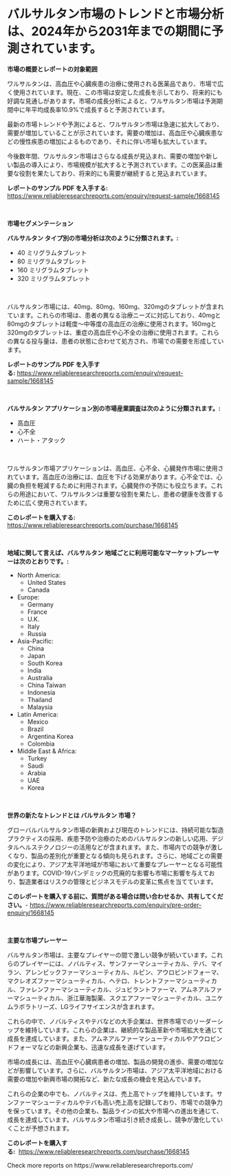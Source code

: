<p><h1>バルサルタン市場のトレンドと市場分析は、2024年から2031年までの期間に予測されています。</h1></p><p><strong>市場の概要とレポートの対象範囲</strong></p>
<p><p>ワルサルタンは、高血圧や心臓疾患の治療に使用される医薬品であり、市場で広く使用されています。現在、この市場は安定した成長を示しており、将来的にも好調な見通しがあります。市場の成長分析によると、ワルサルタン市場は予測期間中に年平均成長率10.9%で成長すると予測されています。</p><p>最新の市場トレンドや予測によると、ワルサルタン市場は急速に拡大しており、需要が増加していることが示されています。需要の増加は、高血圧や心臓疾患などの慢性疾患の増加によるものであり、それに伴い市場も拡大しています。</p><p>今後数年間、ワルサルタン市場はさらなる成長が見込まれ、需要の増加や新しい製品の導入により、市場規模が拡大すると予測されています。この医薬品は重要な役割を果たしており、将来的にも需要が継続すると見込まれています。</p></p>
<p><strong>レポートのサンプル PDF を入手する:</strong> <a href="https://www.reliableresearchreports.com/enquiry/request-sample/1668145">https://www.reliableresearchreports.com/enquiry/request-sample/1668145</a></p>
<p>&nbsp;</p>
<p><strong>市場セグメンテーション</strong></p>
<p><strong>バルサルタン タイプ別の市場分析は次のように分類されます。:</strong></p>
<p><ul><li>40 ミリグラムタブレット</li><li>80 ミリグラムタブレット</li><li>160 ミリグラムタブレット</li><li>320 ミリグラムタブレット</li></ul></p>
<p>&nbsp;</p>
<p><p>バルサルタン市場には、40mg、80mg、160mg、320mgのタブレットが含まれています。これらの市場は、患者の異なる治療ニーズに対応しており、40mgと80mgのタブレットは軽度～中等度の高血圧の治療に使用されます。160mgと320mgのタブレットは、重症の高血圧や心不全の治療に使用されます。これらの異なる投与量は、患者の状態に合わせて処方され、市場での需要を形成しています。</p></p>
<p><strong>レポートのサンプル PDF を入手する:</strong>&nbsp;<a href="https://www.reliableresearchreports.com/enquiry/request-sample/1668145">https://www.reliableresearchreports.com/enquiry/request-sample/1668145</a></p>
<p>&nbsp;</p>
<p><strong> バルサルタン アプリケーション別の市場産業調査は次のように分類されます。:</strong></p>
<p><ul><li>高血圧</li><li>心不全</li><li>ハート・アタック</li></ul></p>
<p>&nbsp;</p>
<p><p>ワルサルタン市場アプリケーションは、高血圧、心不全、心臓発作市場に使用されています。高血圧の治療には、血圧を下げる効果があります。心不全では、心臓の負担を軽減するために利用されます。心臓発作の予防にも役立ちます。これらの用途において、ワルサルタンは重要な役割を果たし、患者の健康を改善するために広く使用されています。</p></p>
<p><strong>このレポートを購入する:</strong>&nbsp; <a href="https://www.reliableresearchreports.com/purchase/1668145">https://www.reliableresearchreports.com/purchase/1668145</a></p>
<p>&nbsp;</p>
<p><strong>地域に関して言えば、バルサルタン 地域ごとに利用可能なマーケットプレーヤーは次のとおりです。:</strong></p>
<p><ul>
    <li>
        North America:
        <ul>
            <li>United States</li>
            <li>Canada</li>
        </ul>
    </li>
    <li>
        Europe:
        <ul>
            <li>Germany</li>
            <li>France</li>
            <li>U.K.</li>
            <li>Italy</li>
            <li>Russia</li>
        </ul>
    </li>
    <li>
        Asia-Pacific:
        <ul>
            <li>China</li>
            <li>Japan</li>
            <li>South Korea</li>
            <li>India</li>
            <li>Australia</li>
            <li>China Taiwan</li>
            <li>Indonesia</li>
            <li>Thailand</li>
            <li>Malaysia</li>
        </ul>
    </li>
    <li>
        Latin America:
        <ul>
            <li>Mexico</li>
            <li>Brazil</li>
            <li>Argentina Korea</li>
            <li>Colombia</li>
        </ul>
    </li>
    <li>
        Middle East & Africa:
        <ul>
            <li>Turkey</li>
            <li>Saudi</li>
            <li>Arabia</li>
            <li>UAE</li>
            <li>Korea</li>
        </ul>
    </li>
    </ul></p>
<p>&nbsp;</p>
<p><strong>世界の新たなトレンドとは バルサルタン 市場？</strong></p>
<p><p>グローバルバルサルタン市場の新興および現在のトレンドには、持続可能な製造プラクティスの採用、疾患予防や治療のためのバルサルタンの新しい応用、デジタルヘルステクノロジーの活用などが含まれます。また、市場内での競争が激しくなり、製品の差別化が重要となる傾向も見られます。さらに、地域ごとの需要の変化により、アジア太平洋地域が市場において重要なプレーヤーとなる可能性があります。COVID-19パンデミックの荒廃的な影響も市場に影響を与えており、製造業者はリスクの管理とビジネスモデルの変革に焦点を当てています。</p></p>
<p><strong>このレポートを購入する前に、質問がある場合は問い合わせるか、共有してください。</strong>- <a href="https://www.reliableresearchreports.com/enquiry/pre-order-enquiry/1668145">https://www.reliableresearchreports.com/enquiry/pre-order-enquiry/1668145</a></p>
<p>&nbsp;</p>
<p><strong>主要な市場プレーヤー</strong></p>
<p><p>バルサルタン市場は、主要なプレイヤーの間で激しい競争が続いています。これらのプレイヤーには、ノバルティス、サンファーマシューティカル、テバ、マイラン、アレンビックファーマシューティカル、ルピン、アウロビンドフォーマ、マクレオズファーマシューティカル、ヘテロ、トレントファーマシューティカル、ファレンファーマシューティカル、ジュビラントファーマ、アムネアルファーマシューティカル、浙江華海製薬、スクエアファーマシューティカル、ユニケムラボラトリーズ、LGライフサイエンスが含まれます。</p><p>これらの中で、ノバルティスやテバなどの大手企業は、世界市場でのリーダーシップを維持しています。これらの企業は、継続的な製品革新や市場拡大を通じて成長を達成しています。また、アムネアルファーマシューティカルやアウロビンドフォーマなどの新興企業も、迅速な成長を遂げています。</p><p>市場の成長には、高血圧や心臓病患者の増加、製品の開発の進歩、需要の増加などが影響しています。さらに、バルサルタン市場は、アジア太平洋地域における需要の増加や新興市場の開拓など、新たな成長の機会を見込んでいます。</p><p>これらの企業の中でも、ノバルティスは、売上高でトップを維持しています。サンファーマシューティカルやテバも高い売上高を記録しており、市場での競争力を保っています。その他の企業も、製品ラインの拡大や市場への進出を通じて、成長を達成しています。バルサルタン市場は引き続き成長し、競争が激化していくことが予想されます。</p></p>
<p><strong>このレポートを購入する:</strong>&nbsp;&nbsp;<a href="https://www.reliableresearchreports.com/purchase/1668145">https://www.reliableresearchreports.com/purchase/1668145</a></p>
<p>Check more reports on https://www.reliableresearchreports.com/</p>